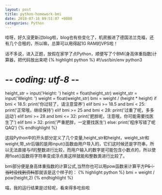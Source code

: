 ```yaml
---
layout: post
title: python-homework-bmi
date: 2018-07-16 09:51:07 +0800
categories: Python
---
```

哇呀，好久没更新过blog啦，blog也有些变化了，机房搬进了德国法兰克福，还有几个合租的，所以嘛，总算可以用得起1G RAM的VPS啦！

话不多说，进入正题，放假在家学了点Python，顺便写了个BMI(身高体重指数)计算器，把代码放出来吧
{% highlight python %}
#!/usr/bin/env python3
# -*- coding: utf-8 -*-
height_str = input('Height: ')
height = float(height_str)
weight_str = input('Weight: ')
weight = float(weight_str)
bmi = weight / (height * height)
if bmi < 18.5:
    print('你过轻了，请注意营养')
elif bmi >= 18.5 and bmi < 25:
    print('正常哦，继续保持')
elif bmi >= 25 and bmi < 28:
    print('过重了呢，多多运动')
elif bmi >= 28 and bmi <= 32:
    print('肥胖呢，注意哦，你可能需要找医生了')
elif bmi > 32:
    print('严重肥胖，一定要找医生')
else:
    print('程序写错了呢QAQ')
{% endhighlight %}


这段Python中的开头部分定义了几个变量,height\_str和height，weight\_str和weight,带\_str后辍的是用input()函数由用户导入的，它们这时候还是字符串，所以无法直接与if的整数进行比较，而用户输入的数字是可能包含小数点的，所以使用float()函数将字符串变成浮点类这样就能和整数类进行比较了。

bmi部分便是身高体重指数的计算公式,当然你也可以用pow函数来计算平方~~PS：当时没找到资料~~那就该是这个样子的：
{% highlight python %}
bmi = weight / pow(height,2)
{% endhighlight %}

喵，我的运行结果是过轻呢，看来得多吃些啦
